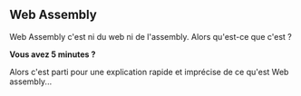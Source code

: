 ## Web Assembly

Web Assembly c'est ni du web ni de l'assembly. Alors qu'est-ce que c'est ?

**Vous avez 5 minutes ?**

Alors c'est parti pour une explication rapide et imprécise de ce qu'est Web assembly...
